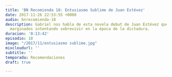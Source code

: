 ```yaml
---
title: 'BN Recomienda 18: Entusiasmo Sublime de Juan Estévez'
date: 2017-11-26 22:53:55 +0000
audio: bnrecomienda-18
description: Gabriel nos habla de esta novela debut de Juan Estévez que trata de personajes
  marginados intentando sobrevivir en la época de la dictadura.
duracion: '0:13:42'
episodio: 18
image: "/2017/11/entusiasmo sublime.jpg"
mixcloudurl: ''
subtitle: ''
temporada: Recomendaciones
draft: true

---
```

